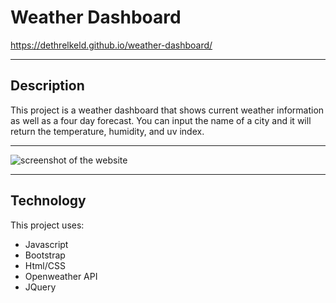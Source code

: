 # Weather Dashboard
 https://dethrelkeld.github.io/weather-dashboard/
 
 ---
 
 ## Description
 
This project is a weather dashboard that shows current weather information as well as a four day forecast. You can input the name of a city and it will return the temperature, humidity, and uv index.

---

![screenshot of the website](./assets/weather3.PNG)

---

## Technology

This project uses:

- Javascript
- Bootstrap
- Html/CSS
- Openweather API
- JQuery
